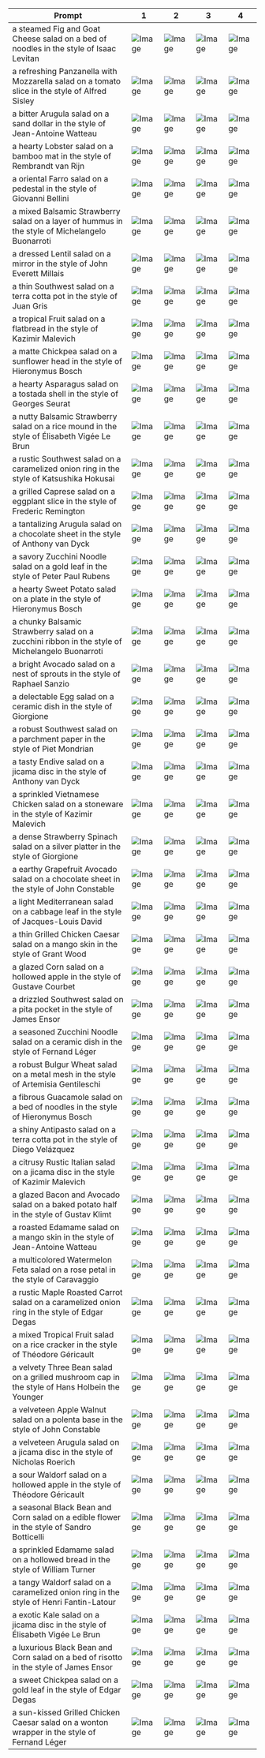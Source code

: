 | Prompt | 1 | 2 | 3 | 4 |
|-|-|-|-|-|
| a steamed Fig and Goat Cheese salad on a bed of noodles in the style of Isaac Levitan | ![Image](https://salad-benchmark-public-assets.s3.us-east-2.amazonaws.com/sdxl/df1631f8-81a4-4ffa-a02a-c56211263402-0.jpg) | ![Image](https://salad-benchmark-public-assets.s3.us-east-2.amazonaws.com/sdxl/df1631f8-81a4-4ffa-a02a-c56211263402-1.jpg) | ![Image](https://salad-benchmark-public-assets.s3.us-east-2.amazonaws.com/sdxl/df1631f8-81a4-4ffa-a02a-c56211263402-2.jpg) | ![Image](https://salad-benchmark-public-assets.s3.us-east-2.amazonaws.com/sdxl/df1631f8-81a4-4ffa-a02a-c56211263402-3.jpg) |
| a refreshing Panzanella with Mozzarella salad on a tomato slice in the style of Alfred Sisley | ![Image](https://salad-benchmark-public-assets.s3.us-east-2.amazonaws.com/sdxl/fd08ca08-f324-4d4d-8d59-487a3207e6c3-0.jpg) | ![Image](https://salad-benchmark-public-assets.s3.us-east-2.amazonaws.com/sdxl/fd08ca08-f324-4d4d-8d59-487a3207e6c3-1.jpg) | ![Image](https://salad-benchmark-public-assets.s3.us-east-2.amazonaws.com/sdxl/fd08ca08-f324-4d4d-8d59-487a3207e6c3-2.jpg) | ![Image](https://salad-benchmark-public-assets.s3.us-east-2.amazonaws.com/sdxl/fd08ca08-f324-4d4d-8d59-487a3207e6c3-3.jpg) |
| a bitter Arugula salad on a sand dollar in the style of Jean-Antoine Watteau | ![Image](https://salad-benchmark-public-assets.s3.us-east-2.amazonaws.com/sdxl/14c1452e-4e7f-4ad7-9002-92ab53db7366-0.jpg) | ![Image](https://salad-benchmark-public-assets.s3.us-east-2.amazonaws.com/sdxl/14c1452e-4e7f-4ad7-9002-92ab53db7366-1.jpg) | ![Image](https://salad-benchmark-public-assets.s3.us-east-2.amazonaws.com/sdxl/14c1452e-4e7f-4ad7-9002-92ab53db7366-2.jpg) | ![Image](https://salad-benchmark-public-assets.s3.us-east-2.amazonaws.com/sdxl/14c1452e-4e7f-4ad7-9002-92ab53db7366-3.jpg) |
| a hearty Lobster salad on a bamboo mat in the style of Rembrandt van Rijn | ![Image](https://salad-benchmark-public-assets.s3.us-east-2.amazonaws.com/sdxl/c11353ba-6a68-44d8-90fd-2c48838ea41d-0.jpg) | ![Image](https://salad-benchmark-public-assets.s3.us-east-2.amazonaws.com/sdxl/c11353ba-6a68-44d8-90fd-2c48838ea41d-1.jpg) | ![Image](https://salad-benchmark-public-assets.s3.us-east-2.amazonaws.com/sdxl/c11353ba-6a68-44d8-90fd-2c48838ea41d-2.jpg) | ![Image](https://salad-benchmark-public-assets.s3.us-east-2.amazonaws.com/sdxl/c11353ba-6a68-44d8-90fd-2c48838ea41d-3.jpg) |
| a oriental Farro salad on a pedestal in the style of Giovanni Bellini | ![Image](https://salad-benchmark-public-assets.s3.us-east-2.amazonaws.com/sdxl/8d3e7f6a-2d92-406b-8e4a-2593239459c2-0.jpg) | ![Image](https://salad-benchmark-public-assets.s3.us-east-2.amazonaws.com/sdxl/8d3e7f6a-2d92-406b-8e4a-2593239459c2-1.jpg) | ![Image](https://salad-benchmark-public-assets.s3.us-east-2.amazonaws.com/sdxl/8d3e7f6a-2d92-406b-8e4a-2593239459c2-2.jpg) | ![Image](https://salad-benchmark-public-assets.s3.us-east-2.amazonaws.com/sdxl/8d3e7f6a-2d92-406b-8e4a-2593239459c2-3.jpg) |
| a mixed Balsamic Strawberry salad on a layer of hummus in the style of Michelangelo Buonarroti | ![Image](https://salad-benchmark-public-assets.s3.us-east-2.amazonaws.com/sdxl/280a2669-6788-467a-a93b-cae882589203-0.jpg) | ![Image](https://salad-benchmark-public-assets.s3.us-east-2.amazonaws.com/sdxl/280a2669-6788-467a-a93b-cae882589203-1.jpg) | ![Image](https://salad-benchmark-public-assets.s3.us-east-2.amazonaws.com/sdxl/280a2669-6788-467a-a93b-cae882589203-2.jpg) | ![Image](https://salad-benchmark-public-assets.s3.us-east-2.amazonaws.com/sdxl/280a2669-6788-467a-a93b-cae882589203-3.jpg) |
| a dressed Lentil salad on a mirror in the style of John Everett Millais | ![Image](https://salad-benchmark-public-assets.s3.us-east-2.amazonaws.com/sdxl/9fbef28e-95a1-48dc-9167-04b95ee8ec11-0.jpg) | ![Image](https://salad-benchmark-public-assets.s3.us-east-2.amazonaws.com/sdxl/9fbef28e-95a1-48dc-9167-04b95ee8ec11-1.jpg) | ![Image](https://salad-benchmark-public-assets.s3.us-east-2.amazonaws.com/sdxl/9fbef28e-95a1-48dc-9167-04b95ee8ec11-2.jpg) | ![Image](https://salad-benchmark-public-assets.s3.us-east-2.amazonaws.com/sdxl/9fbef28e-95a1-48dc-9167-04b95ee8ec11-3.jpg) |
| a thin Southwest salad on a terra cotta pot in the style of Juan Gris | ![Image](https://salad-benchmark-public-assets.s3.us-east-2.amazonaws.com/sdxl/411fadac-ce99-4a55-aac3-0d451f92fde4-0.jpg) | ![Image](https://salad-benchmark-public-assets.s3.us-east-2.amazonaws.com/sdxl/411fadac-ce99-4a55-aac3-0d451f92fde4-1.jpg) | ![Image](https://salad-benchmark-public-assets.s3.us-east-2.amazonaws.com/sdxl/411fadac-ce99-4a55-aac3-0d451f92fde4-2.jpg) | ![Image](https://salad-benchmark-public-assets.s3.us-east-2.amazonaws.com/sdxl/411fadac-ce99-4a55-aac3-0d451f92fde4-3.jpg) |
| a tropical Fruit salad on a flatbread in the style of Kazimir Malevich | ![Image](https://salad-benchmark-public-assets.s3.us-east-2.amazonaws.com/sdxl/1d5a17ff-e22d-4eb4-a339-9b5e6bccb845-0.jpg) | ![Image](https://salad-benchmark-public-assets.s3.us-east-2.amazonaws.com/sdxl/1d5a17ff-e22d-4eb4-a339-9b5e6bccb845-1.jpg) | ![Image](https://salad-benchmark-public-assets.s3.us-east-2.amazonaws.com/sdxl/1d5a17ff-e22d-4eb4-a339-9b5e6bccb845-2.jpg) | ![Image](https://salad-benchmark-public-assets.s3.us-east-2.amazonaws.com/sdxl/1d5a17ff-e22d-4eb4-a339-9b5e6bccb845-3.jpg) |
| a matte Chickpea salad on a sunflower head in the style of Hieronymus Bosch | ![Image](https://salad-benchmark-public-assets.s3.us-east-2.amazonaws.com/sdxl/ab9b986f-053a-45cc-82fb-32a46579a3ff-0.jpg) | ![Image](https://salad-benchmark-public-assets.s3.us-east-2.amazonaws.com/sdxl/ab9b986f-053a-45cc-82fb-32a46579a3ff-1.jpg) | ![Image](https://salad-benchmark-public-assets.s3.us-east-2.amazonaws.com/sdxl/ab9b986f-053a-45cc-82fb-32a46579a3ff-2.jpg) | ![Image](https://salad-benchmark-public-assets.s3.us-east-2.amazonaws.com/sdxl/ab9b986f-053a-45cc-82fb-32a46579a3ff-3.jpg) |
| a hearty Asparagus salad on a tostada shell in the style of Georges Seurat | ![Image](https://salad-benchmark-public-assets.s3.us-east-2.amazonaws.com/sdxl/c7bee92d-f232-4958-b6fd-14cd2d1b3dba-0.jpg) | ![Image](https://salad-benchmark-public-assets.s3.us-east-2.amazonaws.com/sdxl/c7bee92d-f232-4958-b6fd-14cd2d1b3dba-1.jpg) | ![Image](https://salad-benchmark-public-assets.s3.us-east-2.amazonaws.com/sdxl/c7bee92d-f232-4958-b6fd-14cd2d1b3dba-2.jpg) | ![Image](https://salad-benchmark-public-assets.s3.us-east-2.amazonaws.com/sdxl/c7bee92d-f232-4958-b6fd-14cd2d1b3dba-3.jpg) |
| a nutty Balsamic Strawberry salad on a rice mound in the style of Élisabeth Vigée Le Brun | ![Image](https://salad-benchmark-public-assets.s3.us-east-2.amazonaws.com/sdxl/b136f670-2c94-4305-ab09-87b9d7cc066e-0.jpg) | ![Image](https://salad-benchmark-public-assets.s3.us-east-2.amazonaws.com/sdxl/b136f670-2c94-4305-ab09-87b9d7cc066e-1.jpg) | ![Image](https://salad-benchmark-public-assets.s3.us-east-2.amazonaws.com/sdxl/b136f670-2c94-4305-ab09-87b9d7cc066e-2.jpg) | ![Image](https://salad-benchmark-public-assets.s3.us-east-2.amazonaws.com/sdxl/b136f670-2c94-4305-ab09-87b9d7cc066e-3.jpg) |
| a rustic Southwest salad on a caramelized onion ring in the style of Katsushika Hokusai | ![Image](https://salad-benchmark-public-assets.s3.us-east-2.amazonaws.com/sdxl/ad6477d4-23b7-4215-9151-bd78a74be1a2-0.jpg) | ![Image](https://salad-benchmark-public-assets.s3.us-east-2.amazonaws.com/sdxl/ad6477d4-23b7-4215-9151-bd78a74be1a2-1.jpg) | ![Image](https://salad-benchmark-public-assets.s3.us-east-2.amazonaws.com/sdxl/ad6477d4-23b7-4215-9151-bd78a74be1a2-2.jpg) | ![Image](https://salad-benchmark-public-assets.s3.us-east-2.amazonaws.com/sdxl/ad6477d4-23b7-4215-9151-bd78a74be1a2-3.jpg) |
| a grilled Caprese salad on a eggplant slice in the style of Frederic Remington | ![Image](https://salad-benchmark-public-assets.s3.us-east-2.amazonaws.com/sdxl/b8076521-6d88-4a54-bc6a-fb58d9005f67-0.jpg) | ![Image](https://salad-benchmark-public-assets.s3.us-east-2.amazonaws.com/sdxl/b8076521-6d88-4a54-bc6a-fb58d9005f67-1.jpg) | ![Image](https://salad-benchmark-public-assets.s3.us-east-2.amazonaws.com/sdxl/b8076521-6d88-4a54-bc6a-fb58d9005f67-2.jpg) | ![Image](https://salad-benchmark-public-assets.s3.us-east-2.amazonaws.com/sdxl/b8076521-6d88-4a54-bc6a-fb58d9005f67-3.jpg) |
| a tantalizing Arugula salad on a chocolate sheet in the style of Anthony van Dyck | ![Image](https://salad-benchmark-public-assets.s3.us-east-2.amazonaws.com/sdxl/ed935dd6-3b3f-4551-ba39-1fa833408a69-0.jpg) | ![Image](https://salad-benchmark-public-assets.s3.us-east-2.amazonaws.com/sdxl/ed935dd6-3b3f-4551-ba39-1fa833408a69-1.jpg) | ![Image](https://salad-benchmark-public-assets.s3.us-east-2.amazonaws.com/sdxl/ed935dd6-3b3f-4551-ba39-1fa833408a69-2.jpg) | ![Image](https://salad-benchmark-public-assets.s3.us-east-2.amazonaws.com/sdxl/ed935dd6-3b3f-4551-ba39-1fa833408a69-3.jpg) |
| a savory Zucchini Noodle salad on a gold leaf in the style of Peter Paul Rubens | ![Image](https://salad-benchmark-public-assets.s3.us-east-2.amazonaws.com/sdxl/b3c01574-3ecb-4ebd-bec5-aa5fc290f380-0.jpg) | ![Image](https://salad-benchmark-public-assets.s3.us-east-2.amazonaws.com/sdxl/b3c01574-3ecb-4ebd-bec5-aa5fc290f380-1.jpg) | ![Image](https://salad-benchmark-public-assets.s3.us-east-2.amazonaws.com/sdxl/b3c01574-3ecb-4ebd-bec5-aa5fc290f380-2.jpg) | ![Image](https://salad-benchmark-public-assets.s3.us-east-2.amazonaws.com/sdxl/b3c01574-3ecb-4ebd-bec5-aa5fc290f380-3.jpg) |
| a hearty Sweet Potato salad on a plate in the style of Hieronymus Bosch | ![Image](https://salad-benchmark-public-assets.s3.us-east-2.amazonaws.com/sdxl/bbb5a400-25f8-461a-862b-0718c204e857-0.jpg) | ![Image](https://salad-benchmark-public-assets.s3.us-east-2.amazonaws.com/sdxl/bbb5a400-25f8-461a-862b-0718c204e857-1.jpg) | ![Image](https://salad-benchmark-public-assets.s3.us-east-2.amazonaws.com/sdxl/bbb5a400-25f8-461a-862b-0718c204e857-2.jpg) | ![Image](https://salad-benchmark-public-assets.s3.us-east-2.amazonaws.com/sdxl/bbb5a400-25f8-461a-862b-0718c204e857-3.jpg) |
| a chunky Balsamic Strawberry salad on a zucchini ribbon in the style of Michelangelo Buonarroti | ![Image](https://salad-benchmark-public-assets.s3.us-east-2.amazonaws.com/sdxl/4412fbbd-d635-4994-91f7-12a8be82a150-0.jpg) | ![Image](https://salad-benchmark-public-assets.s3.us-east-2.amazonaws.com/sdxl/4412fbbd-d635-4994-91f7-12a8be82a150-1.jpg) | ![Image](https://salad-benchmark-public-assets.s3.us-east-2.amazonaws.com/sdxl/4412fbbd-d635-4994-91f7-12a8be82a150-2.jpg) | ![Image](https://salad-benchmark-public-assets.s3.us-east-2.amazonaws.com/sdxl/4412fbbd-d635-4994-91f7-12a8be82a150-3.jpg) |
| a bright Avocado salad on a nest of sprouts in the style of Raphael Sanzio | ![Image](https://salad-benchmark-public-assets.s3.us-east-2.amazonaws.com/sdxl/815ebb23-1cb6-4a4e-97ec-16113a383233-0.jpg) | ![Image](https://salad-benchmark-public-assets.s3.us-east-2.amazonaws.com/sdxl/815ebb23-1cb6-4a4e-97ec-16113a383233-1.jpg) | ![Image](https://salad-benchmark-public-assets.s3.us-east-2.amazonaws.com/sdxl/815ebb23-1cb6-4a4e-97ec-16113a383233-2.jpg) | ![Image](https://salad-benchmark-public-assets.s3.us-east-2.amazonaws.com/sdxl/815ebb23-1cb6-4a4e-97ec-16113a383233-3.jpg) |
| a delectable Egg salad on a ceramic dish in the style of Giorgione | ![Image](https://salad-benchmark-public-assets.s3.us-east-2.amazonaws.com/sdxl/f1612028-f700-46fd-ae89-1767a78e0e99-0.jpg) | ![Image](https://salad-benchmark-public-assets.s3.us-east-2.amazonaws.com/sdxl/f1612028-f700-46fd-ae89-1767a78e0e99-1.jpg) | ![Image](https://salad-benchmark-public-assets.s3.us-east-2.amazonaws.com/sdxl/f1612028-f700-46fd-ae89-1767a78e0e99-2.jpg) | ![Image](https://salad-benchmark-public-assets.s3.us-east-2.amazonaws.com/sdxl/f1612028-f700-46fd-ae89-1767a78e0e99-3.jpg) |
| a robust Southwest salad on a parchment paper in the style of Piet Mondrian | ![Image](https://salad-benchmark-public-assets.s3.us-east-2.amazonaws.com/sdxl/deb9dc6c-30d4-4249-965a-0cdb437dccb2-0.jpg) | ![Image](https://salad-benchmark-public-assets.s3.us-east-2.amazonaws.com/sdxl/deb9dc6c-30d4-4249-965a-0cdb437dccb2-1.jpg) | ![Image](https://salad-benchmark-public-assets.s3.us-east-2.amazonaws.com/sdxl/deb9dc6c-30d4-4249-965a-0cdb437dccb2-2.jpg) | ![Image](https://salad-benchmark-public-assets.s3.us-east-2.amazonaws.com/sdxl/deb9dc6c-30d4-4249-965a-0cdb437dccb2-3.jpg) |
| a tasty Endive salad on a jicama disc in the style of Anthony van Dyck | ![Image](https://salad-benchmark-public-assets.s3.us-east-2.amazonaws.com/sdxl/e67da316-bf49-461d-b1f5-3cb2d2c947c1-0.jpg) | ![Image](https://salad-benchmark-public-assets.s3.us-east-2.amazonaws.com/sdxl/e67da316-bf49-461d-b1f5-3cb2d2c947c1-1.jpg) | ![Image](https://salad-benchmark-public-assets.s3.us-east-2.amazonaws.com/sdxl/e67da316-bf49-461d-b1f5-3cb2d2c947c1-2.jpg) | ![Image](https://salad-benchmark-public-assets.s3.us-east-2.amazonaws.com/sdxl/e67da316-bf49-461d-b1f5-3cb2d2c947c1-3.jpg) |
| a sprinkled Vietnamese Chicken salad on a stoneware in the style of Kazimir Malevich | ![Image](https://salad-benchmark-public-assets.s3.us-east-2.amazonaws.com/sdxl/48d731b1-ef79-447b-b3c4-498cb49caff1-0.jpg) | ![Image](https://salad-benchmark-public-assets.s3.us-east-2.amazonaws.com/sdxl/48d731b1-ef79-447b-b3c4-498cb49caff1-1.jpg) | ![Image](https://salad-benchmark-public-assets.s3.us-east-2.amazonaws.com/sdxl/48d731b1-ef79-447b-b3c4-498cb49caff1-2.jpg) | ![Image](https://salad-benchmark-public-assets.s3.us-east-2.amazonaws.com/sdxl/48d731b1-ef79-447b-b3c4-498cb49caff1-3.jpg) |
| a dense Strawberry Spinach salad on a silver platter in the style of Giorgione | ![Image](https://salad-benchmark-public-assets.s3.us-east-2.amazonaws.com/sdxl/ebbb9abe-ae08-4871-aa58-082afa451c0d-0.jpg) | ![Image](https://salad-benchmark-public-assets.s3.us-east-2.amazonaws.com/sdxl/ebbb9abe-ae08-4871-aa58-082afa451c0d-1.jpg) | ![Image](https://salad-benchmark-public-assets.s3.us-east-2.amazonaws.com/sdxl/ebbb9abe-ae08-4871-aa58-082afa451c0d-2.jpg) | ![Image](https://salad-benchmark-public-assets.s3.us-east-2.amazonaws.com/sdxl/ebbb9abe-ae08-4871-aa58-082afa451c0d-3.jpg) |
| a earthy Grapefruit Avocado salad on a chocolate sheet in the style of John Constable | ![Image](https://salad-benchmark-public-assets.s3.us-east-2.amazonaws.com/sdxl/982e4209-6c24-4eaf-a338-fedd8b732dcd-0.jpg) | ![Image](https://salad-benchmark-public-assets.s3.us-east-2.amazonaws.com/sdxl/982e4209-6c24-4eaf-a338-fedd8b732dcd-1.jpg) | ![Image](https://salad-benchmark-public-assets.s3.us-east-2.amazonaws.com/sdxl/982e4209-6c24-4eaf-a338-fedd8b732dcd-2.jpg) | ![Image](https://salad-benchmark-public-assets.s3.us-east-2.amazonaws.com/sdxl/982e4209-6c24-4eaf-a338-fedd8b732dcd-3.jpg) |
| a light Mediterranean salad on a cabbage leaf in the style of Jacques-Louis David | ![Image](https://salad-benchmark-public-assets.s3.us-east-2.amazonaws.com/sdxl/a86bd14a-8d6c-4270-9a75-c67fdc24297a-0.jpg) | ![Image](https://salad-benchmark-public-assets.s3.us-east-2.amazonaws.com/sdxl/a86bd14a-8d6c-4270-9a75-c67fdc24297a-1.jpg) | ![Image](https://salad-benchmark-public-assets.s3.us-east-2.amazonaws.com/sdxl/a86bd14a-8d6c-4270-9a75-c67fdc24297a-2.jpg) | ![Image](https://salad-benchmark-public-assets.s3.us-east-2.amazonaws.com/sdxl/a86bd14a-8d6c-4270-9a75-c67fdc24297a-3.jpg) |
| a thin Grilled Chicken Caesar salad on a mango skin in the style of Grant Wood | ![Image](https://salad-benchmark-public-assets.s3.us-east-2.amazonaws.com/sdxl/ae86ae12-cecb-4a1a-a9e7-5d20913fa685-0.jpg) | ![Image](https://salad-benchmark-public-assets.s3.us-east-2.amazonaws.com/sdxl/ae86ae12-cecb-4a1a-a9e7-5d20913fa685-1.jpg) | ![Image](https://salad-benchmark-public-assets.s3.us-east-2.amazonaws.com/sdxl/ae86ae12-cecb-4a1a-a9e7-5d20913fa685-2.jpg) | ![Image](https://salad-benchmark-public-assets.s3.us-east-2.amazonaws.com/sdxl/ae86ae12-cecb-4a1a-a9e7-5d20913fa685-3.jpg) |
| a glazed Corn salad on a hollowed apple in the style of Gustave Courbet | ![Image](https://salad-benchmark-public-assets.s3.us-east-2.amazonaws.com/sdxl/ae686999-8cc6-4966-8add-f198c42c7463-0.jpg) | ![Image](https://salad-benchmark-public-assets.s3.us-east-2.amazonaws.com/sdxl/ae686999-8cc6-4966-8add-f198c42c7463-1.jpg) | ![Image](https://salad-benchmark-public-assets.s3.us-east-2.amazonaws.com/sdxl/ae686999-8cc6-4966-8add-f198c42c7463-2.jpg) | ![Image](https://salad-benchmark-public-assets.s3.us-east-2.amazonaws.com/sdxl/ae686999-8cc6-4966-8add-f198c42c7463-3.jpg) |
| a drizzled Southwest salad on a pita pocket in the style of James Ensor | ![Image](https://salad-benchmark-public-assets.s3.us-east-2.amazonaws.com/sdxl/b895a722-b3f8-4373-882a-1969625f7a45-0.jpg) | ![Image](https://salad-benchmark-public-assets.s3.us-east-2.amazonaws.com/sdxl/b895a722-b3f8-4373-882a-1969625f7a45-1.jpg) | ![Image](https://salad-benchmark-public-assets.s3.us-east-2.amazonaws.com/sdxl/b895a722-b3f8-4373-882a-1969625f7a45-2.jpg) | ![Image](https://salad-benchmark-public-assets.s3.us-east-2.amazonaws.com/sdxl/b895a722-b3f8-4373-882a-1969625f7a45-3.jpg) |
| a seasoned Zucchini Noodle salad on a ceramic dish in the style of Fernand Léger | ![Image](https://salad-benchmark-public-assets.s3.us-east-2.amazonaws.com/sdxl/b45a11a9-fdb5-46ec-8b32-000bb7cf5463-0.jpg) | ![Image](https://salad-benchmark-public-assets.s3.us-east-2.amazonaws.com/sdxl/b45a11a9-fdb5-46ec-8b32-000bb7cf5463-1.jpg) | ![Image](https://salad-benchmark-public-assets.s3.us-east-2.amazonaws.com/sdxl/b45a11a9-fdb5-46ec-8b32-000bb7cf5463-2.jpg) | ![Image](https://salad-benchmark-public-assets.s3.us-east-2.amazonaws.com/sdxl/b45a11a9-fdb5-46ec-8b32-000bb7cf5463-3.jpg) |
| a robust Bulgur Wheat salad on a metal mesh in the style of Artemisia Gentileschi | ![Image](https://salad-benchmark-public-assets.s3.us-east-2.amazonaws.com/sdxl/523ecab3-3791-4a70-80d3-f008f2704f6b-0.jpg) | ![Image](https://salad-benchmark-public-assets.s3.us-east-2.amazonaws.com/sdxl/523ecab3-3791-4a70-80d3-f008f2704f6b-1.jpg) | ![Image](https://salad-benchmark-public-assets.s3.us-east-2.amazonaws.com/sdxl/523ecab3-3791-4a70-80d3-f008f2704f6b-2.jpg) | ![Image](https://salad-benchmark-public-assets.s3.us-east-2.amazonaws.com/sdxl/523ecab3-3791-4a70-80d3-f008f2704f6b-3.jpg) |
| a fibrous Guacamole salad on a bed of noodles in the style of Hieronymus Bosch | ![Image](https://salad-benchmark-public-assets.s3.us-east-2.amazonaws.com/sdxl/bf0684e7-119c-412c-b15e-c3835319fcca-0.jpg) | ![Image](https://salad-benchmark-public-assets.s3.us-east-2.amazonaws.com/sdxl/bf0684e7-119c-412c-b15e-c3835319fcca-1.jpg) | ![Image](https://salad-benchmark-public-assets.s3.us-east-2.amazonaws.com/sdxl/bf0684e7-119c-412c-b15e-c3835319fcca-2.jpg) | ![Image](https://salad-benchmark-public-assets.s3.us-east-2.amazonaws.com/sdxl/bf0684e7-119c-412c-b15e-c3835319fcca-3.jpg) |
| a shiny Antipasto salad on a terra cotta pot in the style of Diego Velázquez | ![Image](https://salad-benchmark-public-assets.s3.us-east-2.amazonaws.com/sdxl/040bd967-9367-44fd-8cb5-392d1c0cecf5-0.jpg) | ![Image](https://salad-benchmark-public-assets.s3.us-east-2.amazonaws.com/sdxl/040bd967-9367-44fd-8cb5-392d1c0cecf5-1.jpg) | ![Image](https://salad-benchmark-public-assets.s3.us-east-2.amazonaws.com/sdxl/040bd967-9367-44fd-8cb5-392d1c0cecf5-2.jpg) | ![Image](https://salad-benchmark-public-assets.s3.us-east-2.amazonaws.com/sdxl/040bd967-9367-44fd-8cb5-392d1c0cecf5-3.jpg) |
| a citrusy Rustic Italian salad on a jicama disc in the style of Kazimir Malevich | ![Image](https://salad-benchmark-public-assets.s3.us-east-2.amazonaws.com/sdxl/217873f8-543e-4fd6-be25-eb77b2633b40-0.jpg) | ![Image](https://salad-benchmark-public-assets.s3.us-east-2.amazonaws.com/sdxl/217873f8-543e-4fd6-be25-eb77b2633b40-1.jpg) | ![Image](https://salad-benchmark-public-assets.s3.us-east-2.amazonaws.com/sdxl/217873f8-543e-4fd6-be25-eb77b2633b40-2.jpg) | ![Image](https://salad-benchmark-public-assets.s3.us-east-2.amazonaws.com/sdxl/217873f8-543e-4fd6-be25-eb77b2633b40-3.jpg) |
| a glazed Bacon and Avocado salad on a baked potato half in the style of Gustav Klimt | ![Image](https://salad-benchmark-public-assets.s3.us-east-2.amazonaws.com/sdxl/893dcee7-a903-43ad-b817-48235566e393-0.jpg) | ![Image](https://salad-benchmark-public-assets.s3.us-east-2.amazonaws.com/sdxl/893dcee7-a903-43ad-b817-48235566e393-1.jpg) | ![Image](https://salad-benchmark-public-assets.s3.us-east-2.amazonaws.com/sdxl/893dcee7-a903-43ad-b817-48235566e393-2.jpg) | ![Image](https://salad-benchmark-public-assets.s3.us-east-2.amazonaws.com/sdxl/893dcee7-a903-43ad-b817-48235566e393-3.jpg) |
| a roasted Edamame salad on a mango skin in the style of Jean-Antoine Watteau | ![Image](https://salad-benchmark-public-assets.s3.us-east-2.amazonaws.com/sdxl/7912caf4-a7d2-45fa-95d9-a328240a4dec-0.jpg) | ![Image](https://salad-benchmark-public-assets.s3.us-east-2.amazonaws.com/sdxl/7912caf4-a7d2-45fa-95d9-a328240a4dec-1.jpg) | ![Image](https://salad-benchmark-public-assets.s3.us-east-2.amazonaws.com/sdxl/7912caf4-a7d2-45fa-95d9-a328240a4dec-2.jpg) | ![Image](https://salad-benchmark-public-assets.s3.us-east-2.amazonaws.com/sdxl/7912caf4-a7d2-45fa-95d9-a328240a4dec-3.jpg) |
| a multicolored Watermelon Feta salad on a rose petal in the style of Caravaggio | ![Image](https://salad-benchmark-public-assets.s3.us-east-2.amazonaws.com/sdxl/7afc04a6-065d-40ce-b8e6-cdb05b7d93fd-0.jpg) | ![Image](https://salad-benchmark-public-assets.s3.us-east-2.amazonaws.com/sdxl/7afc04a6-065d-40ce-b8e6-cdb05b7d93fd-1.jpg) | ![Image](https://salad-benchmark-public-assets.s3.us-east-2.amazonaws.com/sdxl/7afc04a6-065d-40ce-b8e6-cdb05b7d93fd-2.jpg) | ![Image](https://salad-benchmark-public-assets.s3.us-east-2.amazonaws.com/sdxl/7afc04a6-065d-40ce-b8e6-cdb05b7d93fd-3.jpg) |
| a rustic Maple Roasted Carrot salad on a caramelized onion ring in the style of Edgar Degas | ![Image](https://salad-benchmark-public-assets.s3.us-east-2.amazonaws.com/sdxl/c50ee2c5-9bb8-4a83-80f4-368b0895a4d8-0.jpg) | ![Image](https://salad-benchmark-public-assets.s3.us-east-2.amazonaws.com/sdxl/c50ee2c5-9bb8-4a83-80f4-368b0895a4d8-1.jpg) | ![Image](https://salad-benchmark-public-assets.s3.us-east-2.amazonaws.com/sdxl/c50ee2c5-9bb8-4a83-80f4-368b0895a4d8-2.jpg) | ![Image](https://salad-benchmark-public-assets.s3.us-east-2.amazonaws.com/sdxl/c50ee2c5-9bb8-4a83-80f4-368b0895a4d8-3.jpg) |
| a mixed Tropical Fruit salad on a rice cracker in the style of Théodore Géricault | ![Image](https://salad-benchmark-public-assets.s3.us-east-2.amazonaws.com/sdxl/fda4068c-c128-4928-92f3-fc69ab6edc09-0.jpg) | ![Image](https://salad-benchmark-public-assets.s3.us-east-2.amazonaws.com/sdxl/fda4068c-c128-4928-92f3-fc69ab6edc09-1.jpg) | ![Image](https://salad-benchmark-public-assets.s3.us-east-2.amazonaws.com/sdxl/fda4068c-c128-4928-92f3-fc69ab6edc09-2.jpg) | ![Image](https://salad-benchmark-public-assets.s3.us-east-2.amazonaws.com/sdxl/fda4068c-c128-4928-92f3-fc69ab6edc09-3.jpg) |
| a velvety Three Bean salad on a grilled mushroom cap in the style of Hans Holbein the Younger | ![Image](https://salad-benchmark-public-assets.s3.us-east-2.amazonaws.com/sdxl/a2a64a01-bc87-4a7a-bf22-353f58a32547-0.jpg) | ![Image](https://salad-benchmark-public-assets.s3.us-east-2.amazonaws.com/sdxl/a2a64a01-bc87-4a7a-bf22-353f58a32547-1.jpg) | ![Image](https://salad-benchmark-public-assets.s3.us-east-2.amazonaws.com/sdxl/a2a64a01-bc87-4a7a-bf22-353f58a32547-2.jpg) | ![Image](https://salad-benchmark-public-assets.s3.us-east-2.amazonaws.com/sdxl/a2a64a01-bc87-4a7a-bf22-353f58a32547-3.jpg) |
| a velveteen Apple Walnut salad on a polenta base in the style of John Constable | ![Image](https://salad-benchmark-public-assets.s3.us-east-2.amazonaws.com/sdxl/37c1a17b-fae7-4632-bccb-71326bb8fbe3-0.jpg) | ![Image](https://salad-benchmark-public-assets.s3.us-east-2.amazonaws.com/sdxl/37c1a17b-fae7-4632-bccb-71326bb8fbe3-1.jpg) | ![Image](https://salad-benchmark-public-assets.s3.us-east-2.amazonaws.com/sdxl/37c1a17b-fae7-4632-bccb-71326bb8fbe3-2.jpg) | ![Image](https://salad-benchmark-public-assets.s3.us-east-2.amazonaws.com/sdxl/37c1a17b-fae7-4632-bccb-71326bb8fbe3-3.jpg) |
| a velveteen Arugula salad on a jicama disc in the style of Nicholas Roerich | ![Image](https://salad-benchmark-public-assets.s3.us-east-2.amazonaws.com/sdxl/e0600875-3366-46a6-a412-3cf088c59c3d-0.jpg) | ![Image](https://salad-benchmark-public-assets.s3.us-east-2.amazonaws.com/sdxl/e0600875-3366-46a6-a412-3cf088c59c3d-1.jpg) | ![Image](https://salad-benchmark-public-assets.s3.us-east-2.amazonaws.com/sdxl/e0600875-3366-46a6-a412-3cf088c59c3d-2.jpg) | ![Image](https://salad-benchmark-public-assets.s3.us-east-2.amazonaws.com/sdxl/e0600875-3366-46a6-a412-3cf088c59c3d-3.jpg) |
| a sour Waldorf salad on a hollowed apple in the style of Théodore Géricault | ![Image](https://salad-benchmark-public-assets.s3.us-east-2.amazonaws.com/sdxl/733087dc-bc39-47cd-aff6-6435bea96dc6-0.jpg) | ![Image](https://salad-benchmark-public-assets.s3.us-east-2.amazonaws.com/sdxl/733087dc-bc39-47cd-aff6-6435bea96dc6-1.jpg) | ![Image](https://salad-benchmark-public-assets.s3.us-east-2.amazonaws.com/sdxl/733087dc-bc39-47cd-aff6-6435bea96dc6-2.jpg) | ![Image](https://salad-benchmark-public-assets.s3.us-east-2.amazonaws.com/sdxl/733087dc-bc39-47cd-aff6-6435bea96dc6-3.jpg) |
| a seasonal Black Bean and Corn salad on a edible flower in the style of Sandro Botticelli | ![Image](https://salad-benchmark-public-assets.s3.us-east-2.amazonaws.com/sdxl/f5d50119-56d6-4759-b1d8-50fe21d2a171-0.jpg) | ![Image](https://salad-benchmark-public-assets.s3.us-east-2.amazonaws.com/sdxl/f5d50119-56d6-4759-b1d8-50fe21d2a171-1.jpg) | ![Image](https://salad-benchmark-public-assets.s3.us-east-2.amazonaws.com/sdxl/f5d50119-56d6-4759-b1d8-50fe21d2a171-2.jpg) | ![Image](https://salad-benchmark-public-assets.s3.us-east-2.amazonaws.com/sdxl/f5d50119-56d6-4759-b1d8-50fe21d2a171-3.jpg) |
| a sprinkled Edamame salad on a hollowed bread in the style of William Turner | ![Image](https://salad-benchmark-public-assets.s3.us-east-2.amazonaws.com/sdxl/8ec324c2-4b74-4a3a-9040-6411282263fc-0.jpg) | ![Image](https://salad-benchmark-public-assets.s3.us-east-2.amazonaws.com/sdxl/8ec324c2-4b74-4a3a-9040-6411282263fc-1.jpg) | ![Image](https://salad-benchmark-public-assets.s3.us-east-2.amazonaws.com/sdxl/8ec324c2-4b74-4a3a-9040-6411282263fc-2.jpg) | ![Image](https://salad-benchmark-public-assets.s3.us-east-2.amazonaws.com/sdxl/8ec324c2-4b74-4a3a-9040-6411282263fc-3.jpg) |
| a tangy Waldorf salad on a caramelized onion ring in the style of Henri Fantin-Latour | ![Image](https://salad-benchmark-public-assets.s3.us-east-2.amazonaws.com/sdxl/9ec40817-44bc-489a-8874-b3b19cc688bf-0.jpg) | ![Image](https://salad-benchmark-public-assets.s3.us-east-2.amazonaws.com/sdxl/9ec40817-44bc-489a-8874-b3b19cc688bf-1.jpg) | ![Image](https://salad-benchmark-public-assets.s3.us-east-2.amazonaws.com/sdxl/9ec40817-44bc-489a-8874-b3b19cc688bf-2.jpg) | ![Image](https://salad-benchmark-public-assets.s3.us-east-2.amazonaws.com/sdxl/9ec40817-44bc-489a-8874-b3b19cc688bf-3.jpg) |
| a exotic Kale salad on a jicama disc in the style of Élisabeth Vigée Le Brun | ![Image](https://salad-benchmark-public-assets.s3.us-east-2.amazonaws.com/sdxl/8762b351-1c0a-425d-aa5e-0ff441fd1ff1-0.jpg) | ![Image](https://salad-benchmark-public-assets.s3.us-east-2.amazonaws.com/sdxl/8762b351-1c0a-425d-aa5e-0ff441fd1ff1-1.jpg) | ![Image](https://salad-benchmark-public-assets.s3.us-east-2.amazonaws.com/sdxl/8762b351-1c0a-425d-aa5e-0ff441fd1ff1-2.jpg) | ![Image](https://salad-benchmark-public-assets.s3.us-east-2.amazonaws.com/sdxl/8762b351-1c0a-425d-aa5e-0ff441fd1ff1-3.jpg) |
| a luxurious Black Bean and Corn salad on a bed of risotto in the style of James Ensor | ![Image](https://salad-benchmark-public-assets.s3.us-east-2.amazonaws.com/sdxl/285a40b8-34b3-41f6-bf69-f23f59aef6d8-0.jpg) | ![Image](https://salad-benchmark-public-assets.s3.us-east-2.amazonaws.com/sdxl/285a40b8-34b3-41f6-bf69-f23f59aef6d8-1.jpg) | ![Image](https://salad-benchmark-public-assets.s3.us-east-2.amazonaws.com/sdxl/285a40b8-34b3-41f6-bf69-f23f59aef6d8-2.jpg) | ![Image](https://salad-benchmark-public-assets.s3.us-east-2.amazonaws.com/sdxl/285a40b8-34b3-41f6-bf69-f23f59aef6d8-3.jpg) |
| a sweet Chickpea salad on a gold leaf in the style of Edgar Degas | ![Image](https://salad-benchmark-public-assets.s3.us-east-2.amazonaws.com/sdxl/bfe4af06-ec16-4dd3-8d04-9ccb927a2650-0.jpg) | ![Image](https://salad-benchmark-public-assets.s3.us-east-2.amazonaws.com/sdxl/bfe4af06-ec16-4dd3-8d04-9ccb927a2650-1.jpg) | ![Image](https://salad-benchmark-public-assets.s3.us-east-2.amazonaws.com/sdxl/bfe4af06-ec16-4dd3-8d04-9ccb927a2650-2.jpg) | ![Image](https://salad-benchmark-public-assets.s3.us-east-2.amazonaws.com/sdxl/bfe4af06-ec16-4dd3-8d04-9ccb927a2650-3.jpg) |
| a sun-kissed Grilled Chicken Caesar salad on a wonton wrapper in the style of Fernand Léger | ![Image](https://salad-benchmark-public-assets.s3.us-east-2.amazonaws.com/sdxl/42b21924-43e4-4aba-88ac-457dc8543414-0.jpg) | ![Image](https://salad-benchmark-public-assets.s3.us-east-2.amazonaws.com/sdxl/42b21924-43e4-4aba-88ac-457dc8543414-1.jpg) | ![Image](https://salad-benchmark-public-assets.s3.us-east-2.amazonaws.com/sdxl/42b21924-43e4-4aba-88ac-457dc8543414-2.jpg) | ![Image](https://salad-benchmark-public-assets.s3.us-east-2.amazonaws.com/sdxl/42b21924-43e4-4aba-88ac-457dc8543414-3.jpg) |
